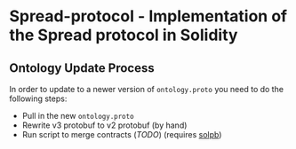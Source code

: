 # Spread-protocol - Implementation of the Spread protocol in Solidity

## Ontology Update Process

In order to update to a newer version of `ontology.proto` you need to do the following steps:

- Pull in the new `ontology.proto`
- Rewrite v3 protobuf to v2 protobuf (by hand)
- Run script to merge contracts (*TODO*) (requires [solpb][solpb-github])

[solpb-github]: https://github.com/shmookey/solpb

